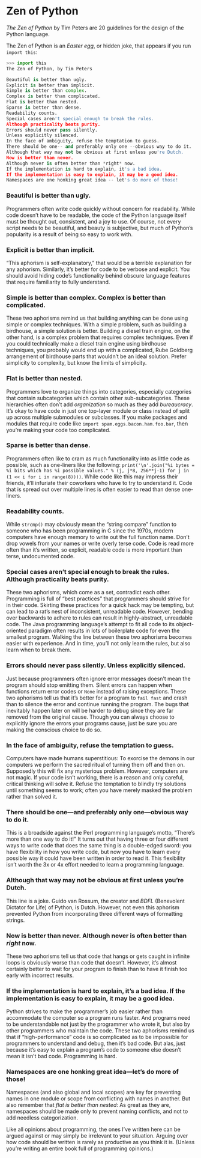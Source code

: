 # Zen of Python

*The Zen of Python* by Tim Peters are 20 guidelines for the design of the Python language. 

The Zen of Python is an *Easter egg*, or hidden joke, that appears if you run `import this`:

```python
>>> import this
The Zen of Python, by Tim Peters

Beautiful is better than ugly.
Explicit is better than implicit.
Simple is better than complex.
Complex is better than complicated.
Flat is better than nested.
Sparse is better than dense.
Readability counts.
Special cases aren't special enough to break the rules.
Although practicality beats purity.
Errors should never pass silently.
Unless explicitly silenced.
In the face of ambiguity, refuse the temptation to guess.
There should be one-- and preferably only one --obvious way to do it.
Although that way may not be obvious at first unless you're Dutch.
Now is better than never.
Although never is often better than *right* now.
If the implementation is hard to explain, it's a bad idea.
If the implementation is easy to explain, it may be a good idea.
Namespaces are one honking great idea -- let's do more of those!
```

### Beautiful is better than ugly.

Programmers often write code quickly without concern for readability. While code doesn’t have to be readable, the code of the Python language itself must be thought out, consistent, and a joy to use. Of course, not every script needs to be beautiful, and beauty is subjective, but much of Python’s popularity is a result of being so easy to work with.

### Explicit is better than implicit.

“This aphorism is self-explanatory,” that would be a terrible explanation for any aphorism. Similarly, it’s better for code to be verbose and explicit. You should avoid hiding code’s functionality behind obscure language features that require familiarity to fully understand.

### Simple is better than complex. Complex is better than complicated.

These two aphorisms remind us that building anything can be done using simple or complex techniques. With a simple problem, such as building a birdhouse, a simple solution is better. Building a diesel train engine, on the other hand, is a complex problem that requires complex techniques. Even if you could technically make a diesel train engine using birdhouse techniques, you probably would end up with a complicated, Rube Goldberg arrangement of birdhouse parts that wouldn’t be an ideal solution. Prefer simplicity to complexity, but know the limits of simplicity.

### Flat is better than nested.

Programmers love to organize things into categories, especially categories that contain subcategories which contain other sub-subcategories. These hierarchies often don’t add *organization* so much as they add *bureaucracy*. It’s okay to have code in just one top-layer module or class instead of split up across multiple submodules or subclasses. If you make packages and modules that require code like `import spam.eggs.bacon.ham.foo.bar`, then you’re making your code too complicated.

### Sparse is better than dense.

Programmers often like to cram as much functionality into as little code as possible, such as one-liners like the following: `print('\n'.join("%i bytes = %i bits which has %i possible values." % (j, j*8, 256**j-1) for j in (1 << i for i in range(8))))`. While code like this may impress their friends, it’ll infuriate their coworkers who have to try to understand it. Code that is spread out over multiple lines is often easier to read than dense one-liners.

### Readability counts.

While `strcmp()` may obviously mean the “string compare” function to someone who has been programming in C since the 1970s, modern computers have enough memory to write out the full function name. Don’t drop vowels from your names or write overly terse code. Code is read more often than it’s written, so explicit, readable code is more important than terse, undocumented code.

### Special cases aren’t special enough to break the rules. Although practicality beats purity.

These two aphorisms, which come as a set, contradict each other. Programming is full of “best practices” that programmers should strive for in their code. Skirting these practices for a quick hack may be tempting, but can lead to a rat’s nest of inconsistent, unreadable code. However, bending over backwards to adhere to rules can result in highly-abstract, unreadable code. The Java programming language’s attempt to fit all code to its object-oriented paradigm often results in lots of boilerplate code for even the smallest program. Walking the line between these two aphorisms becomes easier with experience. And in time, you’ll not only learn the rules, but also learn when to break them.

### Errors should never pass silently. Unless explicitly silenced.

Just because programmers often ignore error messages doesn’t mean the program should stop emitting them. Silent errors can happen when functions return error codes or `None` instead of raising exceptions. These two aphorisms tell us that it’s better for a program to `fail fast` and crash than to silence the error and continue running the program. The bugs that inevitably happen later on will be harder to debug since they are far removed from the original cause. Though you can always choose to explicitly ignore the errors your programs cause, just be sure you are making the conscious choice to do so.

### In the face of ambiguity, refuse the temptation to guess.

Computers have made humans superstitious: To exorcise the demons in our computers we perform the sacred ritual of turning them off and then on. Supposedly this will fix any mysterious problem. However, computers are not magic. If your code isn’t working, there is a reason and only careful, critical thinking will solve it. Refuse the temptation to blindly try solutions until something seems to work; often you have merely masked the problem rather than solved it.

### There should be one—and preferably only one—obvious way to do it.

This is a broadside against the Perl programming language’s motto, “There’s more than one way to do it!” It turns out that having three or four different ways to write code that does the same thing is a double-edged sword: you have flexibility in how you write code, but now you have to learn every possible way it could have been written in order to read it. This flexibility isn’t worth the 3x or 4x effort needed to learn a programming language.

### Although that way may not be obvious at first unless you’re Dutch.

This line is a joke. Guido van Rossum, the creator and *BDFL* (Benevolent Dictator for Life) of Python, is Dutch. However, not even this aphorism prevented Python from incorporating three different ways of formatting strings.

### Now is better than never. Although never is often better than *right* now.

These two aphorisms tell us that code that hangs or gets caught in infinite loops is obviously worse than code that doesn’t. However, it’s almost certainly better to wait for your program to finish than to have it finish too early with incorrect results.

### If the implementation is hard to explain, it’s a bad idea. If the implementation is easy to explain, it may be a good idea.

Python strives to make the programmer’s job easier rather than accommodate the computer so a program runs faster. And programs need to be understandable not just by the programmer who wrote it, but also by other programmers who maintain the code. These two aphorisms remind us that if “high-performance” code is so complicated as to be impossible for programmers to understand and debug, then it’s bad code. But alas, just because it’s easy to explain a program’s code to someone else doesn’t mean it isn’t bad code. Programming is hard.

### Namespaces are one honking great idea—let’s do more of those!

Namespaces (and also global and local scopes) are key for preventing names in one module or scope from conflicting with names in another. But also remember that *flat is better than nested*: As great as they are, namespaces should be made only to prevent naming conflicts, and not to add needless categorization.

Like all opinions about programming, the ones I’ve written here can be argued against or may simply be irrelevant to your situation. Arguing over how code should be written is rarely as productive as you think it is. (Unless you’re writing an entire book full of programming opinions.)